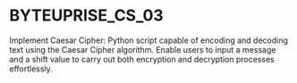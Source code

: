 # BYTEUPRISE_CS_03
Implement Caesar Cipher: Python script capable of encoding and decoding text using the Caesar Cipher algorithm. Enable users to input a message and a shift value to carry out both encryption and decryption processes effortlessly.

